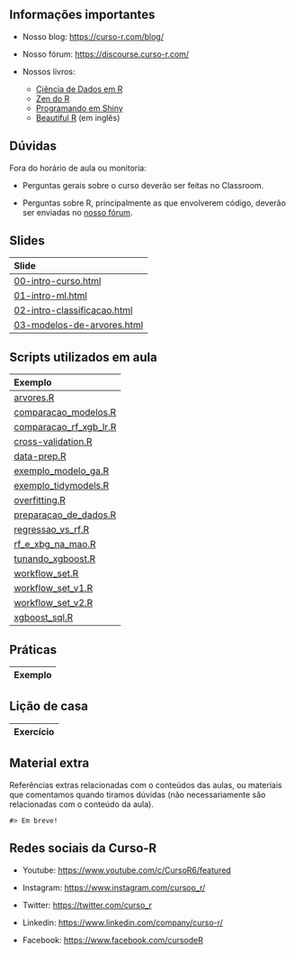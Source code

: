 
<!-- README.md is generated from README.Rmd. Please edit that file -->

## Informações importantes

-   Nosso blog: <https://curso-r.com/blog/>

-   Nosso fórum: <https://discourse.curso-r.com/>

-   Nossos livros:

    -   [Ciência de Dados em R](https://livro.curso-r.com/)
    -   [Zen do R](https://curso-r.github.io/zen-do-r/)
    -   [Programando em
        Shiny](https://programando-em-shiny.curso-r.com/)
    -   [Beautiful R](https://curso-r.github.io/beautiful-r/) (em
        inglês)

## Dúvidas

Fora do horário de aula ou monitoria:

-   Perguntas gerais sobre o curso deverão ser feitas no Classroom.

-   Perguntas sobre R, principalmente as que envolverem código, deverão
    ser enviadas no [nosso fórum](https://discourse.curso-r.com/).

## Slides

| Slide                                                                                                       |
|:------------------------------------------------------------------------------------------------------------|
| [00-intro-curso.html](https://curso-r.github.io/202305-intro-ml/slides/00-intro-curso.html)                 |
| [01-intro-ml.html](https://curso-r.github.io/202305-intro-ml/slides/01-intro-ml.html)                       |
| [02-intro-classificacao.html](https://curso-r.github.io/202305-intro-ml/slides/02-intro-classificacao.html) |
| [03-modelos-de-arvores.html](https://curso-r.github.io/202305-intro-ml/slides/03-modelos-de-arvores.html)   |

## Scripts utilizados em aula

| Exemplo                                                                                                     |
|:------------------------------------------------------------------------------------------------------------|
| [arvores.R](https://curso-r.github.io/202305-intro-ml/exemplos_de_aula/arvores.R)                           |
| [comparacao_modelos.R](https://curso-r.github.io/202305-intro-ml/exemplos_de_aula/comparacao_modelos.R)     |
| [comparacao_rf_xgb_lr.R](https://curso-r.github.io/202305-intro-ml/exemplos_de_aula/comparacao_rf_xgb_lr.R) |
| [cross-validation.R](https://curso-r.github.io/202305-intro-ml/exemplos_de_aula/cross-validation.R)         |
| [data-prep.R](https://curso-r.github.io/202305-intro-ml/exemplos_de_aula/data-prep.R)                       |
| [exemplo_modelo_ga.R](https://curso-r.github.io/202305-intro-ml/exemplos_de_aula/exemplo_modelo_ga.R)       |
| [exemplo_tidymodels.R](https://curso-r.github.io/202305-intro-ml/exemplos_de_aula/exemplo_tidymodels.R)     |
| [overfitting.R](https://curso-r.github.io/202305-intro-ml/exemplos_de_aula/overfitting.R)                   |
| [preparacao_de_dados.R](https://curso-r.github.io/202305-intro-ml/exemplos_de_aula/preparacao_de_dados.R)   |
| [regressao_vs_rf.R](https://curso-r.github.io/202305-intro-ml/exemplos_de_aula/regressao_vs_rf.R)           |
| [rf_e\_xbg_na_mao.R](https://curso-r.github.io/202305-intro-ml/exemplos_de_aula/rf_e_xbg_na_mao.R)          |
| [tunando_xgboost.R](https://curso-r.github.io/202305-intro-ml/exemplos_de_aula/tunando_xgboost.R)           |
| [workflow_set.R](https://curso-r.github.io/202305-intro-ml/exemplos_de_aula/workflow_set.R)                 |
| [workflow_set_v1.R](https://curso-r.github.io/202305-intro-ml/exemplos_de_aula/workflow_set_v1.R)           |
| [workflow_set_v2.R](https://curso-r.github.io/202305-intro-ml/exemplos_de_aula/workflow_set_v2.R)           |
| [xgboost_sql.R](https://curso-r.github.io/202305-intro-ml/exemplos_de_aula/xgboost_sql.R)                   |

## Práticas

| Exemplo |
|:--------|

## Lição de casa

| Exercício |
|:----------|

## Material extra

Referências extras relacionadas com o conteúdos das aulas, ou materiais
que comentamos quando tiramos dúvidas (não necessariamente são
relacionadas com o conteúdo da aula).

    #> Em breve!

## Redes sociais da Curso-R

-   Youtube: <https://www.youtube.com/c/CursoR6/featured>

-   Instagram: <https://www.instagram.com/cursoo_r/>

-   Twitter: <https://twitter.com/curso_r>

-   Linkedin: <https://www.linkedin.com/company/curso-r/>

-   Facebook: <https://www.facebook.com/cursodeR>
